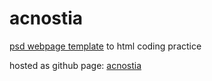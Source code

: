 acnostia
========

<a href="http://outlinez.net/acrostia-free-one-page-psd-template/">psd webpage template</a> to html coding practice

hosted as github page: <a href="http://rdknvk.github.io/acnostia/">acnostia</a>


